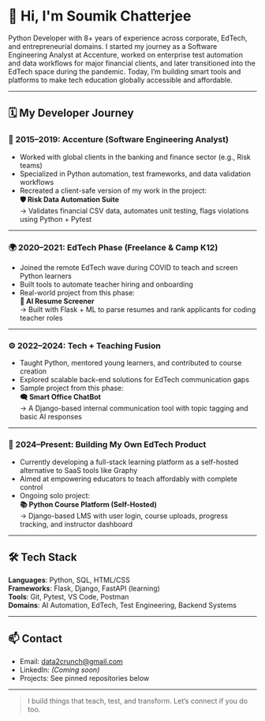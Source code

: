 # 👋 Hi, I'm Soumik Chatterjee

Python Developer with 8+ years of experience across corporate, EdTech, and entrepreneurial domains. I started my journey as a Software Engineering Analyst at Accenture, worked on enterprise test automation and data workflows for major financial clients, and later transitioned into the EdTech space during the pandemic. Today, I’m building smart tools and platforms to make tech education globally accessible and affordable.

---

## 🗓️ My Developer Journey

### 🏢 2015–2019: Accenture (Software Engineering Analyst)
- Worked with global clients in the banking and finance sector (e.g., Risk teams)
- Specialized in Python automation, test frameworks, and data validation workflows
- Recreated a client-safe version of my work in the project:  
  **🛡️ Risk Data Automation Suite**  
  → Validates financial CSV data, automates unit testing, flags violations using Python + Pytest

---

### 🌍 2020–2021: EdTech Phase (Freelance & Camp K12)
- Joined the remote EdTech wave during COVID to teach and screen Python learners
- Built tools to automate teacher hiring and onboarding
- Real-world project from this phase:  
  **🧠 AI Resume Screener**  
  → Built with Flask + ML to parse resumes and rank applicants for coding teacher roles

---

### ⚙️ 2022–2024: Tech + Teaching Fusion
- Taught Python, mentored young learners, and contributed to course creation
- Explored scalable back-end solutions for EdTech communication gaps
- Sample project from this phase:  
  **🗨️ Smart Office ChatBot**  
  → A Django-based internal communication tool with topic tagging and basic AI responses

---

### 🚀 2024–Present: Building My Own EdTech Product
- Currently developing a full-stack learning platform as a self-hosted alternative to SaaS tools like Graphy
- Aimed at empowering educators to teach affordably with complete control
- Ongoing solo project:  
  **📚 Python Course Platform (Self-Hosted)**  
  → Django-based LMS with user login, course uploads, progress tracking, and instructor dashboard

---

## 🛠️ Tech Stack
**Languages**: Python, SQL, HTML/CSS  
**Frameworks**: Flask, Django, FastAPI (learning)  
**Tools**: Git, Pytest, VS Code, Postman  
**Domains**: AI Automation, EdTech, Test Engineering, Backend Systems

---

## 📫 Contact
- Email: data2crunch@gmail.com  
- LinkedIn: *(Coming soon)*  
- Projects: See pinned repositories below

---

> I build things that teach, test, and transform. Let’s connect if you do too.
